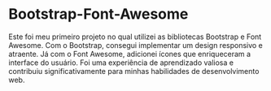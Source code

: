 # Bootstrap-Font-Awesome
Este foi meu primeiro projeto no qual utilizei as bibliotecas Bootstrap e Font Awesome. Com o Bootstrap, consegui implementar um design responsivo e atraente. Já com o Font Awesome, adicionei ícones que enriqueceram a interface do usuário. Foi uma experiência de aprendizado valiosa e contribuiu significativamente para minhas habilidades de desenvolvimento web.
